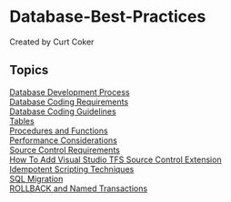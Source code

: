 # Database-Best-Practices

Created by Curt Coker

## **Topics**

[Database Development Process](files/01_DatabaseDevelopmentProcess.md)<br>
[Database Coding Requirements](files/02_DatabaseCodingRequirements.md)<br>
[Database Coding Guidelines](files/03_DatabaseCodingGuidelines.md)<br>
[Tables](files/04_TableStandards.md)<br>
[Procedures and Functions](files/05_StoredProceduresandUserDefinedFunctions.md)<br>
[Performance Considerations](files/06_PerformanceConsiderations.md)<br>
[Source Control Requirements](files/07_SourceControlRequirements.md)<br>
[How To Add Visual Studio TFS Source Control Extension](files/08_HowToAddVisualStudioTFSSourceControlExtension.md)<br>
[Idempotent Scripting Techniques](09_IdempotentScriptingTechniques.md)<br>
[SQL Migration](files/10_SQLServerMigration.md)<br>
[ROLLBACK and Named Transactions](files/11_ROLLBACKandNamedTransactionsinSQLServer.md)